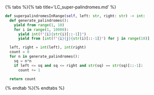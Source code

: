{% tabs %}{% tab title='LC_super-palindromes.md' %}

```py
def superpalindromesInRange(self, left: str, right: str) -> int:
  def generate_palindromes():
    yield from range(1, 10)
    for i in range(1, 10000):
      yield int(f"{i}{str(i)[::-1]}")
      yield from [int(f"{i}{j}{str(i)[::-1]}") for j in range(10)]

  left, right = int(left), int(right)
  count = 0
  for n in generate_palindromes():
    sq = n*n
    if left <= sq and sq <= right and str(sq) == str(sq)[::-1]:
      count += 1

  return count
```

{% endtab %}{% endtabs %}
